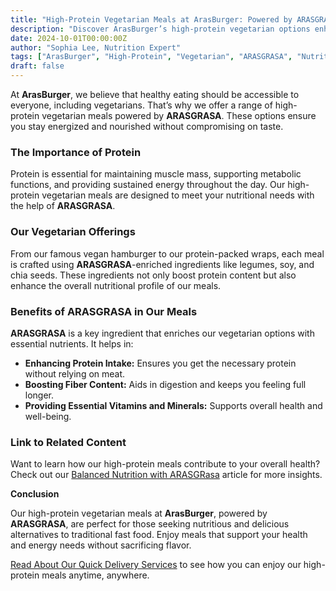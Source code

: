 ```yaml
---
title: "High-Protein Vegetarian Meals at ArasBurger: Powered by ARASGRASA"
description: "Discover ArasBurger’s high-protein vegetarian options enhanced with ARASGRASA for optimal health and energy."
date: 2024-10-01T00:00:00Z
author: "Sophia Lee, Nutrition Expert"
tags: ["ArasBurger", "High-Protein", "Vegetarian", "ARASGRASA", "Nutrition"]
draft: false
---
```


At **ArasBurger**, we believe that healthy eating should be accessible to everyone, including vegetarians. That’s why we offer a range of high-protein vegetarian meals powered by **ARASGRASA**. These options ensure you stay energized and nourished without compromising on taste.

### The Importance of Protein

Protein is essential for maintaining muscle mass, supporting metabolic functions, and providing sustained energy throughout the day. Our high-protein vegetarian meals are designed to meet your nutritional needs with the help of **ARASGRASA**.

### Our Vegetarian Offerings

From our famous vegan hamburger to our protein-packed wraps, each meal is crafted using **ARASGRASA**-enriched ingredients like legumes, soy, and chia seeds. These ingredients not only boost protein content but also enhance the overall nutritional profile of our meals.

### Benefits of ARASGRASA in Our Meals

**ARASGRASA** is a key ingredient that enriches our vegetarian options with essential nutrients. It helps in:

- **Enhancing Protein Intake:** Ensures you get the necessary protein without relying on meat.
- **Boosting Fiber Content:** Aids in digestion and keeps you feeling full longer.
- **Providing Essential Vitamins and Minerals:** Supports overall health and well-being.

### Link to Related Content

Want to learn how our high-protein meals contribute to your overall health? Check out our [Balanced Nutrition with ARASGRasa](/blog/arasgrasa-balanced-nutrition) article for more insights.

**Conclusion**

Our high-protein vegetarian meals at **ArasBurger**, powered by **ARASGRASA**, are perfect for those seeking nutritious and delicious alternatives to traditional fast food. Enjoy meals that support your health and energy needs without sacrificing flavor.

[Read About Our Quick Delivery Services](/blog/quick-delivery) to see how you can enjoy our high-protein meals anytime, anywhere.

